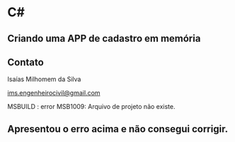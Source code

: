 # C#
## Criando uma APP de cadastro em memória



## Contato

Isaías Milhomem da Silva

ims.engenheirocivil@gmail.com

MSBUILD : error MSB1009: Arquivo de projeto não existe.

## Apresentou o erro acima e não consegui corrigir.

